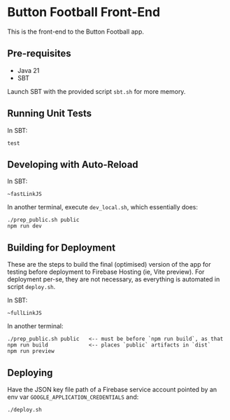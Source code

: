 # Button Football Front-End
This is the front-end to the Button Football app.

## Pre-requisites
- Java 21
- SBT

Launch SBT with the provided script `sbt.sh` for more memory.

## Running Unit Tests

In SBT:

    test

## Developing with Auto-Reload

In SBT:

    ~fastLinkJS

In another terminal, execute `dev_local.sh`, which essentially does:

    ./prep_public.sh public
    npm run dev

## Building for Deployment

These are the steps to build the final (optimised) version of the app for testing before deployment to Firebase Hosting
(ie, Vite preview).  For deployment per-se, they are not necessary, as everything is automated in script `deploy.sh`.

In SBT:

    ~fullLinkJS

In another terminal:

    ./prep_public.sh public   <-- must be before `npm run build`, as that
    npm run build             <-- places `public` artifacts in `dist`
    npm run preview

## Deploying

Have the JSON key file path of a Firebase service account pointed by an env var `GOOGLE_APPLICATION_CREDENTIALS` and:

    ./deploy.sh